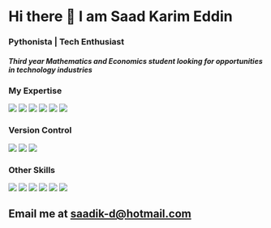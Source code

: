 # Hi there 👋 I am Saad Karim Eddin
### Pythonista | Tech Enthusiast

##### Third year Mathematics and Economics student looking for opportunities in technology industries

### My Expertise

<span>
 <img src="https://img.shields.io/badge/java%20-%2314354C.svg?&style=for-the-badge&logo=python&logoColor=yellow"/>
<img src="https://img.shields.io/badge/python%20-%2314354C.svg?&style=for-the-badge&logo=python&logoColor=white"/>
<img src="https://img.shields.io/badge/Microsoft_Excel-217346?style=for-the-badge&logo=microsoft-excel&logoColor=white" />
<img src="https://img.shields.io/badge/HTML5-E34F26?style=for-the-badge&logo=html5&logoColor=white" />
<img src="https://img.shields.io/badge/CSS3-1572B6?style=for-the-badge&logo=css3&logoColor=white" />
<img src="https://img.shields.io/badge/MySQL-00000F?style=for-the-badge&logo=mysql&logoColor=white" />
</span>

### Version Control
<img src="https://img.shields.io/badge/git%20-%23F05033.svg?&style=for-the-badge&logo=git&logoColor=white"/> <img src="https://img.shields.io/badge/gitlab%20-%23181717.svg?&style=for-the-badge&logo=gitlab&logoColor=white"/> <img src="https://img.shields.io/badge/github%20-%23121011.svg?&style=for-the-badge&logo=github&logoColor=white"/>

### Other Skills
<img src="https://img.shields.io/badge/Machine_Learning-EA1D2C?&style=for-the-badge&logo=TensorFlow&logoColor=white" /> <img src="https://img.shields.io/badge/AI-22314E?&style=for-the-badge&logo=Probot&logoColor=white" /> <img src="https://img.shields.io/badge/Data_Structures-430098?&style=for-the-badge&logo=DataCamp&logoColor=white" /> <img src="https://img.shields.io/badge/Pandas-150458?&style=for-the-badge&logo=pandas&logoColor=white" /> <img src="https://img.shields.io/badge/NumPy-593D88?style=for-the-badge&logo=NumPy&logoColor=white" /> <img src="https://img.shields.io/badge/Data_Visualization-CA4245?style=for-the-badge&logo=Tableau&logoColor=white" />

## Email me at <a href="mailto:saadik-d@hotmail.com">saadik-d@hotmail.com</a>
